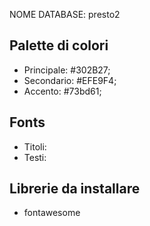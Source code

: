 NOME DATABASE: presto2

## Palette di colori

-   Principale: #302B27;
-   Secondario: #EFE9F4;
-   Accento: #73bd61;

## Fonts

-   Titoli:
-   Testi:

## Librerie da installare

-   fontawesome
